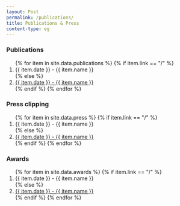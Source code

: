 ```yaml
---
layout: Post
permalink: /publications/
title: Publications & Press
content-type: eg
---
```



### Publications 
<ol>
{% for item in site.data.publications %}
    {% if item.link == "/" %}
        <li>
            {{ item.date }} - {{ item.name }}
        </li>
    {% else %}
        <li>
            <a href="{{ item.link }}">
            {{ item.date }} - {{ item.name }}
            </a>
        </li>
    {% endif %}
{% endfor %}
</ol>

### Press clipping
<ol>
{% for item in site.data.press %}
    {% if item.link == "/" %}
        <li>
            {{ item.date }} - {{ item.name }}
        </li>
    {% else %}
        <li>
            <a href="{{ item.link }}">
            {{ item.date }} - {{ item.name }}
            </a>
        </li>
    {% endif %}
{% endfor %}
</ol>

### Awards
<ol>
{% for item in site.data.awards %}
    {% if item.link == "/" %}
        <li>
            {{ item.date }} - {{ item.name }}
        </li>
    {% else %}
        <li>
            <a href="{{ item.link }}">
            {{ item.date }} - {{ item.name }}
            </a>
        </li>
    {% endif %}
{% endfor %}
</ol>


